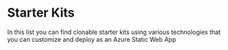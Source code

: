 # Starter Kits

In this list you can find clonable starter kits using various technologies that you can customize and deploy as an Azure Static Web App
